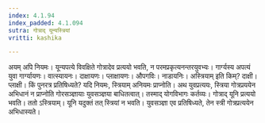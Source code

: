 ```yaml
---
index: 4.1.94
index_padded: 4.1.094
sutra: गोत्राद् यून्यस्त्रियां
vritti: kashika

---
```

अयम् अपि नियमः। यून्यपत्ये विवक्षिते गोत्रादेव प्रत्ययो भवति, न परमप्रकृत्यनन्तरयुवभ्यः। गार्ग्यस्य अपत्यं युवा गार्ग्यायणः। वात्स्यायनः। दाक्षायणः। प्लाक्षायणः। औपगविः। नाडायनिः। अस्त्रियाम् इति किम्? दाक्षी। प्लाक्षी। किं पुनरत्र प्रतिषिध्यते? यदि नियमः, स्त्रियाम् अनियमः प्राप्नोति। अथ युवप्रत्ययः, स्त्रिया गोत्रप्रययेन अभिधानं न प्राप्नोति गोरसञ्ज्ञायाः युवसञ्ज्ञया बाधितत्वात्। तस्माद् योगविभागः कर्तव्यः। गोत्राद् यूनि प्रत्ययो भवति। ततो ऽस्त्रियाम्। यूनि यदुक्तं तत् स्त्रियां न भवति। युवसञ्ज्ञा एव प्रतिषिध्यते, तेन स्त्री गोत्रप्रत्ययेन अभिधास्यते।